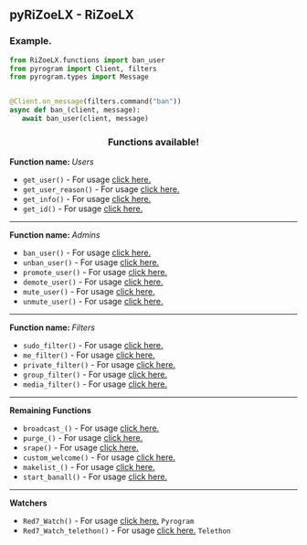 <h2> pyRiZoeLX - RiZoeLX </h2>

<h3> Example. </h3>

``` python
from RiZoeLX.functions import ban_user
from pyrogram import Client, filters 
from pyrogram.types import Message


@Client.on_message(filters.command("ban"))
async def ban_(client, message):
   await ban_user(client, message)
```

<h3 align="center"> Functions available! </h3>
<b> Function name: </b><i>Users</i><br>

* <code>get_user()</code> - For usage [click here.](https://github.com/RiZoeLX/pyRiZoeLX/blob/main/RiZoeLX/docs/Users.md#get_user)
* <code>get_user_reason()</code> - For usage [click here.](https://github.com/RiZoeLX/pyRiZoeLX/blob/main/RiZoeLX/docs/Users.md#get_user_reason)
* <code>get_info()</code> - For usage [click here.](https://github.com/RiZoeLX/pyRiZoeLX/blob/main/RiZoeLX/docs/Users.md#get_info)
* <code>get_id()</code> - For usage [click here.](https://github.com/RiZoeLX/pyRiZoeLX/blob/main/RiZoeLX/docs/Users.md#get_id)

----

<b> Function name: </b><i>Admins</i><br>

* <code>ban_user()</code> - For usage [click here.](https://github.com/RiZoeLX/pyRiZoeLX/blob/main/RiZoeLX/docs/Admins.md#ban_user)
* <code>unban_user()</code> - For usage [click here.](https://github.com/RiZoeLX/pyRiZoeLX/blob/main/RiZoeLX/docs/Admins.md#unban_user)
* <code>promote_user()</code> - For usage [click here.](https://github.com/RiZoeLX/pyRiZoeLX/blob/main/RiZoeLX/docs/Admins.md#promote_user)
* <code>demote_user()</code> - For usage [click here.](https://github.com/RiZoeLX/pyRiZoeLX/blob/main/RiZoeLX/docs/Admins.md#demote_user)
* <code>mute_user()</code> - For usage [click here.](https://github.com/RiZoeLX/pyRiZoeLX/blob/main/RiZoeLX/docs/Admins.md#mute_user)
* <code>unmute_user()</code> - For usage [click here.](https://github.com/RiZoeLX/pyRiZoeLX/blob/main/RiZoeLX/docs/Admins.md#unmute_user)

----

<b> Function name: </b><i>Filters</i><br>

* <code>sudo_filter()</code> - For usage [click here.](https://github.com/RiZoeLX/pyRiZoeLX/blob/main/RiZoeLX/docs/Filters.md#sudo_filter)
* <code>me_filter()</code> - For usage [click here.](https://github.com/RiZoeLX/pyRiZoeLX/blob/main/RiZoeLX/docs/Filters.md#me_filter)
* <code>private_filter()</code> - For usage [click here.](https://github.com/RiZoeLX/pyRiZoeLX/blob/main/RiZoeLX/docs/Filters.md#private_filter)
* <code>group_filter()</code> - For usage [click here.](https://github.com/RiZoeLX/pyRiZoeLX/blob/main/RiZoeLX/docs/Filters.md#group_filter)
* <code>media_filter()</code> - For usage [click here.](https://github.com/RiZoeLX/pyRiZoeLX/blob/main/RiZoeLX/docs/Filters.md#media_filter)

----

<b> Remaining Functions </b><br>

* <code>broadcast_()</code> - For usage [click here.](https://github.com/RiZoeLX/pyRiZoeLX/blob/main/RiZoeLX/docs/Extra.md#broadcast_)
* <code>purge_()</code> - For usage [click here.](https://github.com/RiZoeLX/pyRiZoeLX/blob/main/RiZoeLX/docs/Extra.md#purge_)
* <code>srape()</code> - For usage [click here.](https://github.com/RiZoeLX/pyRiZoeLX/blob/main/RiZoeLX/docs/Extra.md#srape)
* <code>custom_welcome()</code> - For usage [click here.](https://github.com/RiZoeLX/pyRiZoeLX/blob/main/RiZoeLX/docs/Extra.md#custom_welcome)
* <code>makelist_()</code> - For usage [click here.](https://github.com/RiZoeLX/pyRiZoeLX/blob/main/RiZoeLX/docs/Extra.md#makelist_)
* <code>start_banall()</code> - For usage [click here.](https://github.com/RiZoeLX/pyRiZoeLX/blob/main/RiZoeLX/docs/Extra.md#start_banall)

----

<b> Watchers </b><br>
* <code>Red7_Watch()</code> - For usage [click here.](https://github.com/RiZoeLX/pyRiZoeLX/blob/main/RiZoeLX/docs/Extra.md#Red7_Watch) `Pyrogram`
* <code>Red7_Watch_telethon()</code> - For usage [click here.](https://github.com/RiZoeLX/pyRiZoeLX/blob/main/RiZoeLX/docs/Extra.md#Red7_Watch_telethon) `Telethon`
 

